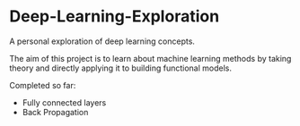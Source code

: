 # Deep-Learning-Exploration
A personal exploration of deep learning concepts.

The aim of this project is to learn about machine learning methods by taking theory and directly applying it to building functional models.

Completed so far:
* Fully connected layers
* Back Propagation
